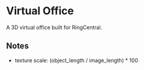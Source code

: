 # Virtual Office

A 3D virtual office built for RingCentral.


## Notes

- texture scale: (object_length / image_length) * 100
